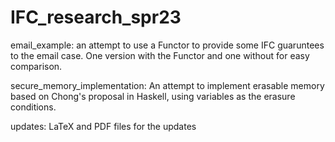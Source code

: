 # IFC_research_spr23

email_example: an attempt to use a Functor to provide some IFC guaruntees to the email case. One version with the Functor and one without for easy comparison.

secure_memory_implementation: An attempt to implement erasable memory based on Chong's proposal in Haskell, using variables as the erasure conditions.

updates: LaTeX and PDF files for the updates
